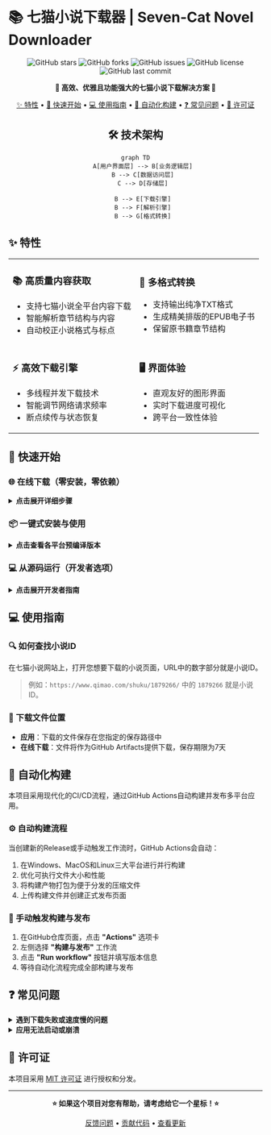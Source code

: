 # 📚 七猫小说下载器 | Seven-Cat Novel Downloader

<div align="center">

![GitHub stars](https://img.shields.io/github/stars/rabbits0209/seven-cat?style=flat-square&logo=github)
![GitHub forks](https://img.shields.io/github/forks/rabbits0209/seven-cat?style=flat-square&logo=github)
![GitHub issues](https://img.shields.io/github/issues/rabbits0209/seven-cat?style=flat-square&logo=github)
![GitHub license](https://img.shields.io/github/license/rabbits0209/seven-cat?style=flat-square)
![GitHub last commit](https://img.shields.io/github/last-commit/rabbits0209/seven-cat?style=flat-square)

**🌟 高效、优雅且功能强大的七猫小说下载解决方案 🌟**

[✨ 特性](#-特性) • 
[🚀 快速开始](#-快速开始) • 
[💻 使用指南](#-使用指南) • 
[🔄 自动化构建](#-自动化构建) • 
[❓ 常见问题](#-常见问题) • 
[📜 许可证](#-许可证)


## 🛠 技术架构

```mermaid
graph TD
    A[用户界面层] --> B[业务逻辑层]
    B --> C[数据访问层]
    C --> D[存储层]

    B --> E[下载引擎]
    B --> F[解析引擎]
    B --> G[格式转换]
```

</div>

## ✨ 特性

<table>
  <tr>
    <td>
      <h3>📚 高质量内容获取</h3>
      <ul>
        <li>支持七猫小说全平台内容下载</li>
        <li>智能解析章节结构与内容</li>
        <li>自动校正小说格式与标点</li>
      </ul>
    </td>
    <td>
      <h3>🔄 多格式转换</h3>
      <ul>
        <li>支持输出纯净TXT格式</li>
        <li>生成精美排版的EPUB电子书</li>
        <li>保留原书籍章节结构</li>
      </ul>
    </td>
  </tr>
  <tr>
    <td>
      <h3>⚡ 高效下载引擎</h3>
      <ul>
        <li>多线程并发下载技术</li>
        <li>智能调节网络请求频率</li>
        <li>断点续传与状态恢复</li>
      </ul>
    </td>
    <td>
      <h3>🖥️ 界面体验</h3>
      <ul>
        <li>直观友好的图形界面</li>
        <li>实时下载进度可视化</li>
        <li>跨平台一致性体验</li>
      </ul>
    </td>
  </tr>
</table>

## 🚀 快速开始

### 🌐 在线下载（零安装，零依赖）

<details>
<summary><b>点击展开详细步骤</b></summary>

利用GitHub Actions的强大功能，无需在本地安装任何软件即可下载小说：

1. 在GitHub仓库页面，点击 **"Actions"** 选项卡
2. 左侧选择 **"七猫小说下载"** 工作流
3. 点击 **"Run workflow"** 按钮
4. 填写以下信息：
   - **小说ID**：从七猫小说页面获取
   - **输出目录**：选填
5. 点击 **"Run workflow"** 开始下载
6. 下载完成后，点击运行记录中的 **"Summary"** 标签
7. 在 **"Artifacts"** 部分找到并下载小说文件（保存期限为7天）

</details>

### 📦 一键式安装与使用

<details>
<summary><b>点击查看各平台预编译版本</b></summary>

从 [📥 官方发布页](https://github.com/rabbits0209/seven-cat/releases) 下载适合您系统的预编译版本：

| 平台 | 下载链接 | 说明 |
|------|---------|------|
| Windows | [`SevenCat_Windows.zip`](https://github.com/rabbits0209/seven-cat/releases) |
| MacOS | [`SevenCat_MacOS.zip`](https://github.com/rabbits0209/seven-cat/releases) |
| Linux | [`SevenCat_Linux.zip`](https://github.com/rabbits0209/seven-cat/releases) |

</details>

### 💻 从源码运行（开发者选项）

<details>
<summary><b>点击展开开发者指南</b></summary>

```bash
# 1. 克隆代码仓库
git clone https://github.com/rabbits0209/seven-cat.git
cd seven-cat

# 2. 安装依赖库
pip install -r requirements.txt

# 3. 启动应用
python main.py
```

</details>

## 💻 使用指南

### 🔍 如何查找小说ID

在七猫小说网站上，打开您想要下载的小说页面，URL中的数字部分就是小说ID。

> 例如：`https://www.qimao.com/shuku/1879266/` 中的 `1879266` 就是小说ID。

### 📂 下载文件位置

- **应用**：下载的文件保存在您指定的保存路径中
- **在线下载**：文件将作为GitHub Artifacts提供下载，保存期限为7天

## 🔄 自动化构建

本项目采用现代化的CI/CD流程，通过GitHub Actions自动构建并发布多平台应用。

### ⚙️ 自动构建流程

当创建新的Release或手动触发工作流时，GitHub Actions会自动：

1. 在Windows、MacOS和Linux三大平台进行并行构建
2. 优化可执行文件大小和性能
3. 将构建产物打包为便于分发的压缩文件
4. 上传构建文件并创建正式发布页面

### 🚀 手动触发构建与发布

1. 在GitHub仓库页面，点击 **"Actions"** 选项卡
2. 左侧选择 **"构建与发布"** 工作流
3. 点击 **"Run workflow"** 按钮并填写版本信息
4. 等待自动化流程完成全部构建与发布

## ❓ 常见问题

<details>
<summary><b>遇到下载失败或速度慢的问题</b></summary>

- 尝试关闭代理
- 确保小说ID正确
- 确保网络连接稳定
</details>

<details>
<summary><b>应用无法启动或崩溃</b></summary>

- 确保您下载了正确的操作系统版本
- 检查系统是否满足最低要求
- 尝试重新下载最新版本

</details>

## 📜 许可证

本项目采用 [MIT 许可证](LICENSE) 进行授权和分发。

---

<div align="center">

**⭐ 如果这个项目对您有帮助，请考虑给它一个星标！⭐**

[反馈问题](https://github.com/rabbits0209/seven-cat/issues) • 
[贡献代码](https://github.com/rabbits0209/seven-cat/pulls) • 
[查看更新](https://github.com/rabbits0209/seven-cat/releases)

</div>
